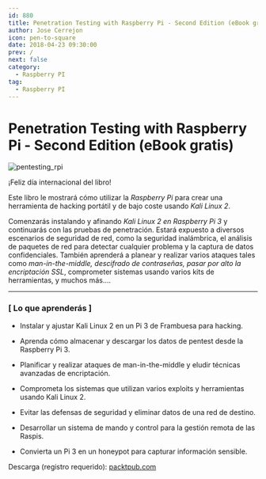 ```yaml
---
id: 880
title: Penetration Testing with Raspberry Pi - Second Edition (eBook gratis)
author: Jose Cerrejon
icon: pen-to-square
date: 2018-04-23 09:30:00
prev: /
next: false
category:
  - Raspberry PI
tag:
  - Raspberry PI
---
```


# Penetration Testing with Raspberry Pi - Second Edition (eBook gratis)

![pentesting_rpi](/images/2018/04/pentesting_rpi.png)

¡Feliz día internacional del libro!

Este libro le mostrará cómo utilizar la *Raspberry Pi* para crear una herramienta de hacking portátil y de bajo coste usando *Kali Linux 2*.

Comenzarás instalando y afinando *Kali Linux 2 en Raspberry Pi 3* y continuarás con las pruebas de penetración. Estará expuesto a diversos escenarios de seguridad de red, como la seguridad inalámbrica, el análisis de paquetes de red para detectar cualquier problema y la captura de datos confidenciales. También aprenderá a planear y realizar varios ataques tales como *man-in-the-middle, descifrado de contraseñas, pasar por alto la encriptación SSL*, comprometer sistemas usando varios kits de herramientas, y muchos más....

- - -
###  [ Lo que aprenderás ]

* Instalar y ajustar Kali Linux 2 en un Pi 3 de Frambuesa para hacking.

* Aprenda cómo almacenar y descargar los datos de pentest desde la Raspberry Pi 3.

* Planificar y realizar ataques de man-in-the-middle y eludir técnicas avanzadas de encriptación.

* Comprometa los sistemas que utilizan varios exploits y herramientas usando Kali Linux 2.

* Evitar las defensas de seguridad y eliminar datos de una red de destino.

* Desarrollar un sistema de mando y control para la gestión remota de las Raspis.

* Convierta un Pi 3 en un honeypot para capturar información sensible.

Descarga (registro requerido): [packtpub.com](https://www.packtpub.com/packt/offers/free-learning)